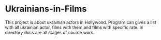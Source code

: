 # Ukrainians-in-Films
This project is about ukrainian actors in Hollywood.
Program can gives a list with all ukrainian actor, films with them and films with specific rate.
in directory docs are all stages of cource work.
